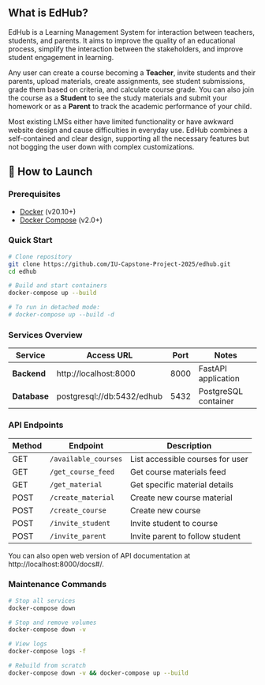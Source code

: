 ## What is EdHub?

EdHub is a Learning Management System for interaction between teachers, students, and parents. It aims to improve the quality of an educational process, simplify the interaction between the stakeholders, and improve student engagement in learning.

Any user can create a course becoming a **Teacher**, invite students and their parents, upload materials, create assignments, see student submissions, grade them based on criteria, and calculate course grade. You can also join the course as a **Student** to see the study materials and submit your homework or as a **Parent** to track the academic performance of your child.

Most existing LMSs either have limited functionality or have awkward website design and cause difficulties in everyday use. EdHub combines a self-contained and clear design, supporting all the necessary features but not bogging the user down with complex customizations.

## 🚀 How to Launch

### Prerequisites
- [Docker](https://docs.docker.com/get-docker/) (v20.10+)
- [Docker Compose](https://docs.docker.com/compose/install/) (v2.0+)

### Quick Start
```bash
# Clone repository
git clone https://github.com/IU-Capstone-Project-2025/edhub.git
cd edhub

# Build and start containers
docker-compose up --build

# To run in detached mode:
# docker-compose up --build -d
```

### Services Overview
| Service       | Access URL                     | Port  | Notes                     |
|---------------|--------------------------------|-------|---------------------------|
| **Backend**   | http://localhost:8000         | 8000  | FastAPI application       |
| **Database**  | postgresql://db:5432/edhub    | 5432  | PostgreSQL container      |

### API Endpoints
| Method | Endpoint           | Description                          |
|--------|--------------------|--------------------------------------|
| GET    | `/available_courses` | List accessible courses for user    |
| GET    | `/get_course_feed`   | Get course materials feed           |
| GET    | `/get_material`      | Get specific material details       |
| POST   | `/create_material`   | Create new course material          |
| POST   | `/create_course`     | Create new course                   |
| POST   | `/invite_student`    | Invite student to course            |
| POST   | `/invite_parent`     | Invite parent to follow student     |

You can also open web version of API documentation at http://localhost:8000/docs#/.

### Maintenance Commands
```bash
# Stop all services
docker-compose down

# Stop and remove volumes
docker-compose down -v

# View logs
docker-compose logs -f

# Rebuild from scratch
docker-compose down -v && docker-compose up --build
```